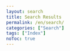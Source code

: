 ```yaml
---
layout: search
title: Search Results
permalink: /en/search/
categories: ["Search"]
tags: ["Index"]
noToc: true
---
```

